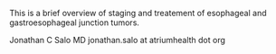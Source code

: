 This is a brief overview of staging and treatement of esophageal and gastroesophageal junction tumors.


Jonathan C Salo MD
jonathan.salo at atriumhealth dot org
